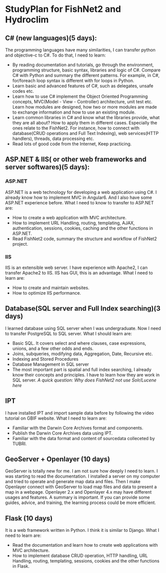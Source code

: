 # StudyPlan for FishNet2 and Hydroclim

## C# (new languages)(5 days):
The programming languages have many similarities, I can transfer python and objective-c to C#. To do that, I need to learn:
* By reading documentation and tutorials, go through the environment, programming structure, basic syntax, libraries and logic of C#. Compare C# with Python and summary the different patterns. For example, in C#, for/foreach loop syntax is different with for loops in Python.
* Learn basic and advanced features of C#, such as delegates, unsafe codes etc.
* Learn how to use C# implement the Object Oriented Programming concepts, MVC(Model - View - Controller) architecture, unit test etc. Learn how modules are designed, how two or more modules are made to exchange information and how to use an existing module. 
* Learn common libraries in C# and know what the libraries provide, what they are all about? How to apply them in different cases. Especially the ones relate to the FishNet2. For instance, how to connect with database(CRUD operations and Full Text Indexing), web services(HTTP handlers), threads, data processing etc.
* Read lots of good code from the Internet, Keep practicing.

## ASP.NET & IIS( or other web frameworks and server softwares)(5 days):
### ASP.NET
ASP.NET is a web technology for developing a web application using C#. I already know how to implement MVC in Angular6. And I also have some ASP.NET experience before. What I need to know to transfer to ASP.NET are:
* How to create a web application with MVC architecture.
* How to implement URL Handling, routing, templating, AJAX, authentication, sessions, cookies, caching and the other functions in ASP.NET. 
* Read FishNet2 code, summary the structure and workflow of FishNet2 project.

### IIS
IIS is an extensible web server. I have experience with Apache2, I can transfer Apache2 to IIS. IIS has GUI, this is an advantage. What I need to learn are:
* How to create and maintain websites. 
* How to optimize IIS performance.

## Database(SQL server and Full Index searching)(3 days)
 I learned database using SQL server when I was undergraduate. Now I need to transfer PostgreSQL to SQL server. What I should learn are:
* Basic SQL. It covers select and where clauses, case expressions, unions, and a few other odds and ends.
* Joins, subqueries, modifying data, Aggregation, Date, Recursive etc.
* Indexing and Stored Procedures
* Database Management in SQL server
* The most important part is spatial and full index searching, I already know their concepts and principles. I have to learn how they are work in SQL server. *A quick question: Why does FishNet2 not use Solr/Lucene here*

## IPT
I have installed IPT and import sample data before by following the video tutorial on GBIF website. What I need to learn are:
* Familiar with the Darwin Core Archives format and components.
* Publish the Darwin Core Archives data using IPT.
* Familiar with the data format and content of sourcedata colleceted by TUBRI.

## GeoServer + Openlayer (10 days)
GeoServer is totally new for me. I am not sure how deeply I need to learn. I was starting to read the documentation. I installed a server on my computer and tried to operate and generate map data and files. Then I make Openlayer connect with GeoServer to load map files and data to present a map in a webpage.
Openlayer 2.x and Openlayer 4.x may have different usages and features. A summary is important.
If you can provide some guides, advice, and training, the learning process could be more efficient. 
## Flask (10 days)
It is a web framework written in Python. I think it is similar to Django. What I need to learn are:
* Read the documentation and learn how to create web applications with MVC architecture.
* How to implement database CRUD operation, HTTP handling, URL Handling, routing, templating, sessions, cookies and the other functions in Flask. 

